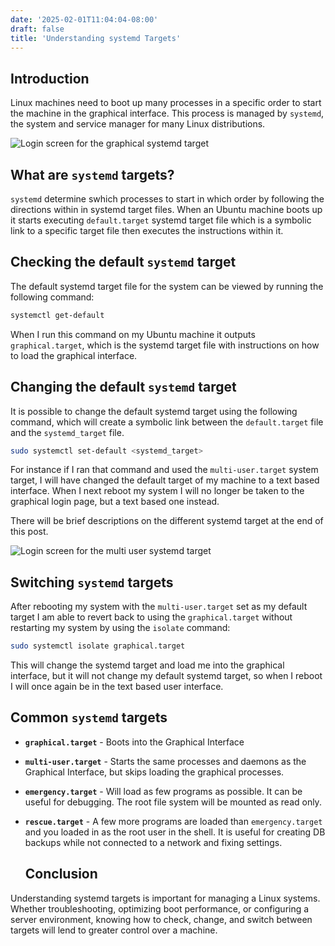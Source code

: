 ```yaml
---
date: '2025-02-01T11:04:04-08:00'
draft: false 
title: 'Understanding systemd Targets'
---
```

## Introduction

Linux machines need to boot up many processes in a specific order to start the
machine in the graphical interface. This process is managed by `systemd`, the
system and service manager for many Linux distributions.

![Login screen for the graphical systemd target](/img/systemd_graphical_login.png)

## What are `systemd` targets?

`systemd` determine swhich processes to start in which order by following the
directions within in systemd target files. When an Ubuntu machine boots up it
starts executing `default.target` systemd target file which is a symbolic link
to a specific target file then executes the instructions within it.

## Checking the default `systemd` target

The default systemd target file for the system can be viewed by running the
following command:

```bash
systemctl get-default
```

When I run this command on my Ubuntu machine it outputs `graphical.target`, which
is the systemd target file with instructions on how to load the graphical
interface.

## Changing the default `systemd` target

It is possible to change the default systemd target using the following command,
which will create a symbolic link between the `default.target` file and the
`systemd_target` file.

```bash
sudo systemctl set-default <systemd_target>
```

For instance if I ran that command and used the `multi-user.target` system target,
I will have changed the default target of my machine to a text based interface.
When I next reboot my system I will no longer be taken to the graphical login
page, but a text based one instead.

There will be brief descriptions on the different systemd target at the end of
this post.

![Login screen for the multi user systemd target](/img/systemd_multi-user_login.png)

## Switching `systemd` targets

After rebooting my system with the `multi-user.target` set as my default target
I am able to revert back to using the `graphical.target` without restarting my
system by using the `isolate` command:

```bash
sudo systemctl isolate graphical.target
```

This will change the systemd target and load me into the graphical interface,
but it will not change my default systemd target, so when I reboot I will once
again be in the text based user interface.

## Common `systemd` targets

- **`graphical.target`** - Boots into the Graphical Interface
- **`multi-user.target`** - Starts the same processes and daemons as the Graphical
  Interface, but skips loading the graphical processes.
- **`emergency.target`** - Will load as few programs as possible. It can be useful
  for debugging. The root file system will be mounted as read only.
- **`rescue.target`** - A few more programs are loaded than `emergency.target`
  and you loaded in as the root user in the shell. It is useful for creating
  DB backups while not connected to a network and fixing settings.

  ## Conclusion

Understanding systemd targets is important for managing a Linux systems.
Whether troubleshooting, optimizing boot performance, or configuring a
server environment, knowing how to check, change, and switch between targets
will lend to greater control over a machine.
